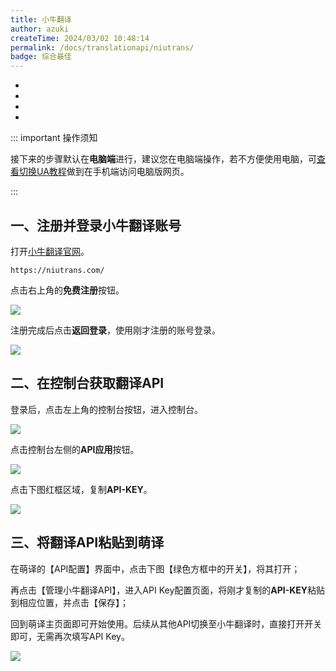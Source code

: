 ```yaml
---
title: 小牛翻译
author: azuki
createTime: 2024/03/02 10:48:14
permalink: /docs/translationapi/niutrans/
badge: 综合最佳
---
```


- <Badge type="cimportant" text="是否需要网络：是" />
- <Badge type="tip" text="是否需要申请API Key：是" />
- <Badge type="warning" text="支持的翻译模式：OCR" />
- <Badge type="danger" text="翻译质量：★★★★★（5星）" />

::: important 操作须知

接下来的步骤默认在**电脑端**进行，建议您在电脑端操作，若不方便使用电脑，可[查看切换UA教程](https://www.moetranslate.top/docs/notice/ua/)做到在手机端访问电脑版网页。

:::

## 一、注册并登录小牛翻译账号

打开[小牛翻译官网](https://niutrans.com/)。

```md:no-line-numbers
https://niutrans.com/
```

点击右上角的**免费注册**按钮。

<img src="https://img.moetranslate.top/niutrans_step_1.png"/>

注册完成后点击**返回登录**，使用刚才注册的账号登录。

<img src="https://img.moetranslate.top/niutrans_step_2.png"/>

## 二、在控制台获取翻译API

登录后，点击左上角的控制台按钮，进入控制台。

<img src="https://img.moetranslate.top/niutrans_step_3.png"/>

点击控制台左侧的**API应用**按钮。

<img src="https://img.moetranslate.top/niutrans_step_4_fix.png"/>

点击下图红框区域，复制**API-KEY**。

<img src="https://img.moetranslate.top/niutrans_step_5.png"/>

## 三、将翻译API粘贴到萌译

在萌译的【API配置】界面中，点击下图【绿色方框中的开关】，将其打开；

再点击【管理小牛翻译API】，进入API Key配置页面，将刚才复制的**API-KEY**粘贴到相应位置，并点击【保存】；

回到萌译主页面即可开始使用。后续从其他API切换至小牛翻译时，直接打开开关即可，无需再次填写API Key。

<img src="https://img.moetranslate.top/niutrans_step_6.jpg"/>